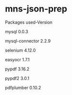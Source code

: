 # mns-json-prep

Packages used-Version

mysql 0.0.3

mysql-connector 2.2.9

selenium 4.12.0

easyocr 1.7.1

pypdf 3.16.2

pypdf2 3.0.1

pdfplumber 0.10.2


